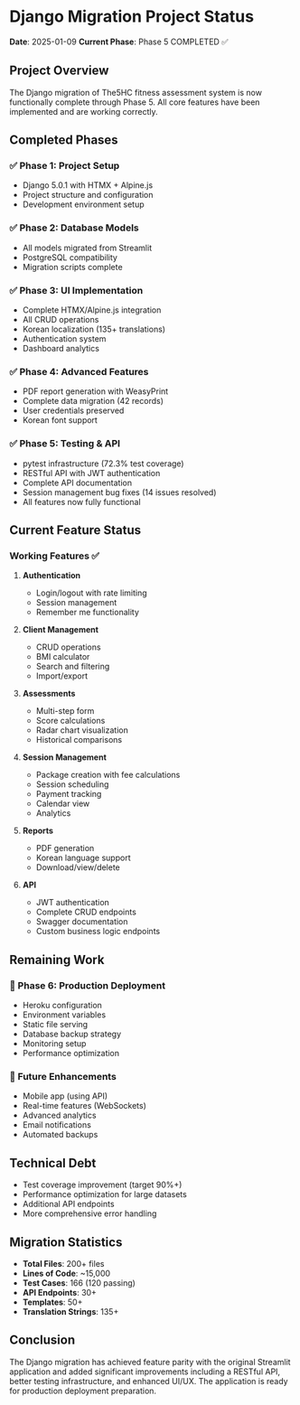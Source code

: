 # Django Migration Project Status

**Date**: 2025-01-09
**Current Phase**: Phase 5 COMPLETED ✅

## Project Overview
The Django migration of The5HC fitness assessment system is now functionally complete through Phase 5. All core features have been implemented and are working correctly.

## Completed Phases

### ✅ Phase 1: Project Setup
- Django 5.0.1 with HTMX + Alpine.js
- Project structure and configuration
- Development environment setup

### ✅ Phase 2: Database Models
- All models migrated from Streamlit
- PostgreSQL compatibility
- Migration scripts complete

### ✅ Phase 3: UI Implementation
- Complete HTMX/Alpine.js integration
- All CRUD operations
- Korean localization (135+ translations)
- Authentication system
- Dashboard analytics

### ✅ Phase 4: Advanced Features
- PDF report generation with WeasyPrint
- Complete data migration (42 records)
- User credentials preserved
- Korean font support

### ✅ Phase 5: Testing & API
- pytest infrastructure (72.3% test coverage)
- RESTful API with JWT authentication
- Complete API documentation
- Session management bug fixes (14 issues resolved)
- All features now fully functional

## Current Feature Status

### Working Features ✅
1. **Authentication**
   - Login/logout with rate limiting
   - Session management
   - Remember me functionality

2. **Client Management**
   - CRUD operations
   - BMI calculator
   - Search and filtering
   - Import/export

3. **Assessments**
   - Multi-step form
   - Score calculations
   - Radar chart visualization
   - Historical comparisons

4. **Session Management**
   - Package creation with fee calculations
   - Session scheduling
   - Payment tracking
   - Calendar view
   - Analytics

5. **Reports**
   - PDF generation
   - Korean language support
   - Download/view/delete

6. **API**
   - JWT authentication
   - Complete CRUD endpoints
   - Swagger documentation
   - Custom business logic endpoints

## Remaining Work

### 🔲 Phase 6: Production Deployment
- Heroku configuration
- Environment variables
- Static file serving
- Database backup strategy
- Monitoring setup
- Performance optimization

### 🔲 Future Enhancements
- Mobile app (using API)
- Real-time features (WebSockets)
- Advanced analytics
- Email notifications
- Automated backups

## Technical Debt
- Test coverage improvement (target 90%+)
- Performance optimization for large datasets
- Additional API endpoints
- More comprehensive error handling

## Migration Statistics
- **Total Files**: 200+ files
- **Lines of Code**: ~15,000
- **Test Cases**: 166 (120 passing)
- **API Endpoints**: 30+
- **Templates**: 50+
- **Translation Strings**: 135+

## Conclusion
The Django migration has achieved feature parity with the original Streamlit application and added significant improvements including a RESTful API, better testing infrastructure, and enhanced UI/UX. The application is ready for production deployment preparation.